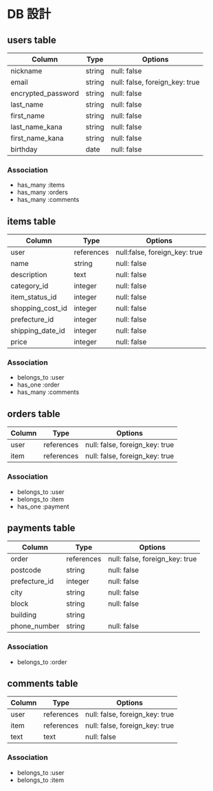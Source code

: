 
# DB 設計

## users table

| Column             | Type                | Options                         |
|--------------------|---------------------|---------------------------------|
| nickname           | string              | null: false                     |
| email              | string              | null: false, foreign_key: true  |
| encrypted_password | string              | null: false                     |
| last_name          | string              | null: false                     |
| first_name         | string              | null: false                     |
| last_name_kana     | string              | null: false                     |
| first_name_kana    | string              | null: false                     |
| birthday           | date                | null: false                     |
### Association

* has_many :items
* has_many :orders
* has_many :comments

## items table

| Column                              | Type       | Options                        |
|-------------------------------------|------------|--------------------------------|
| user                                | references | null:false, foreign_key: true  |
| name                                | string     | null: false                    |
| description                         | text       | null: false                    |
| category_id                         | integer    | null: false                    |
| item_status_id                      | integer    | null: false                    |
| shopping_cost_id                    | integer    | null: false                    |
| prefecture_id                       | integer    | null: false                    |
| shipping_date_id                    | integer    | null: false                    |
| price                               | integer    | null: false                    |
### Association

- belongs_to :user
- has_one :order
- has_many :comments

## orders table

| Column      | Type       | Options                        |
|-------------|------------|--------------------------------|
| user        | references | null: false, foreign_key: true |
| item        | references | null: false, foreign_key: true |


### Association

- belongs_to :user
- belongs_to :item
- has_one :payment

## payments table

| Column        | Type       | Options                        |
|---------------|------------|--------------------------------|
| order         | references | null: false, foreign_key: true |
| postcode      | string     | null: false                    |
| prefecture_id | integer    | null: false                    |
| city          | string     | null: false                    |
| block         | string     | null: false                    |
| building      | string     |                                |
| phone_number  | string     | null: false                    |
### Association

- belongs_to :order

## comments table

| Column        | Type       | Options                        |
|---------------|------------|--------------------------------|
| user          | references | null: false, foreign_key: true |
| item          | references | null: false, foreign_key: true |
| text          | text       | null: false                    |

### Association

- belongs_to :user
- belongs_to :item
